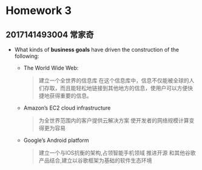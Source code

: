 # Homework 3
## 2017141493004 常家奇

- What kinds of **business goals** have driven the construction of the following:

  - The World Wide Web:
    >  建立一个全世界的信息库
    在这个信息库中，信息不仅能被全球的人们存取，而且能轻松地链接到其他地方的信息，使用户可以方便快捷地获得重要的信息。
  
  - Amazon’s EC2 cloud infrastructure
    > 为全世界范围内的客户提供云解决方案
    使开发者的网络规模计算变得更为容易

  - Google’s Android platform
    > 建立一个与IOS抗衡的架构,占领智能手机领域
    > 推进开源
    > 和其他谷歌产品结合,建立以谷歌框架为基础的软件生态环境


